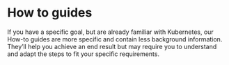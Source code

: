 # How to guides

If you have a specific goal, but are already familiar with Kubernetes, our How-to guides are more specific and contain less background information. They’ll help you achieve an end result but may require you to understand and adapt the steps to fit your specific requirements.